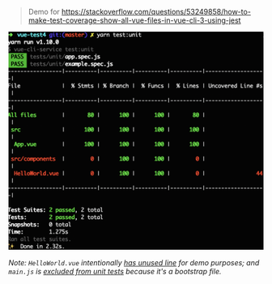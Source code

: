 > Demo for https://stackoverflow.com/questions/53249858/how-to-make-test-coverage-show-all-vue-files-in-vue-cli-3-using-jest

![screenshot](screenshot2.png)

*Note: `HelloWorld.vue` intentionally [has unused line](https://github.com/tony19-sandbox/vue-jest-coverage/blob/5d2e714/src/components/HelloWorld.vue#L44) for demo purposes; and `main.js` is [excluded from unit tests](https://github.com/tony19-sandbox/vue-jest-coverage/blob/25a3fd0/jest.config.js#L5) because it's a bootstrap file.*
